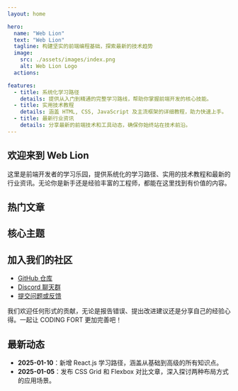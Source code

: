 ```yaml
---
layout: home

hero:
  name: "Web Lion"
  text: "Web Lion"
  tagline: 构建坚实的前端编程基础，探索最新的技术趋势
  image:
    src: ./assets/images/index.png
    alt: Web Lion Logo
  actions:

features:
  - title: 系统化学习路径
    details: 提供从入门到精通的完整学习路线，帮助你掌握前端开发的核心技能。
  - title: 实用技术教程
    details: 涵盖 HTML, CSS, JavaScript 及主流框架的详细教程，助力快速上手。
  - title: 最新行业资讯
    details: 分享最新的前端技术和工具动态，确保你始终站在技术前沿。
---
```


## 欢迎来到 Web Lion

这里是前端开发者的学习乐园，提供系统化的学习路径、实用的技术教程和最新的行业资讯。无论你是新手还是经验丰富的工程师，都能在这里找到有价值的内容。

## 热门文章

## 核心主题

## 加入我们的社区

- [GitHub 仓库](https://github.com/your-repo-link)
- [Discord 聊天群](https://discord.gg/your-invite-link)
- [提交问题或反馈](https://github.com/your-repo-link/issues)

我们欢迎任何形式的贡献，无论是报告错误、提出改进建议还是分享自己的经验心得。一起让 CODING FORT 更加完善吧！

## 最新动态

- **2025-01-10**：新增 React.js 学习路径，涵盖从基础到高级的所有知识点。
- **2025-01-05**：发布 CSS Grid 和 Flexbox 对比文章，深入探讨两种布局方式的应用场景。
